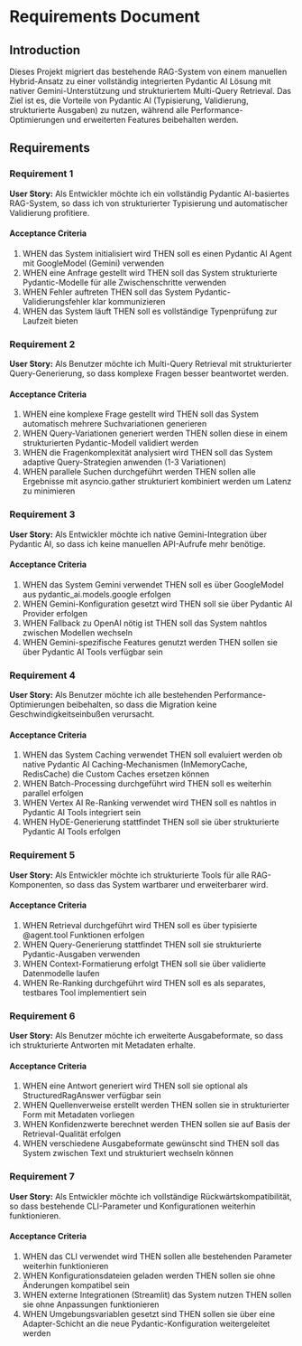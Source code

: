 # Requirements Document

## Introduction

Dieses Projekt migriert das bestehende RAG-System von einem manuellen Hybrid-Ansatz zu einer vollständig integrierten Pydantic AI Lösung mit nativer Gemini-Unterstützung und strukturiertem Multi-Query Retrieval. Das Ziel ist es, die Vorteile von Pydantic AI (Typisierung, Validierung, strukturierte Ausgaben) zu nutzen, während alle Performance-Optimierungen und erweiterten Features beibehalten werden.

## Requirements

### Requirement 1

**User Story:** Als Entwickler möchte ich ein vollständig Pydantic AI-basiertes RAG-System, so dass ich von strukturierter Typisierung und automatischer Validierung profitiere.

#### Acceptance Criteria

1. WHEN das System initialisiert wird THEN soll es einen Pydantic AI Agent mit GoogleModel (Gemini) verwenden
2. WHEN eine Anfrage gestellt wird THEN soll das System strukturierte Pydantic-Modelle für alle Zwischenschritte verwenden
3. WHEN Fehler auftreten THEN soll das System Pydantic-Validierungsfehler klar kommunizieren
4. WHEN das System läuft THEN soll es vollständige Typenprüfung zur Laufzeit bieten

### Requirement 2

**User Story:** Als Benutzer möchte ich Multi-Query Retrieval mit strukturierter Query-Generierung, so dass komplexe Fragen besser beantwortet werden.

#### Acceptance Criteria

1. WHEN eine komplexe Frage gestellt wird THEN soll das System automatisch mehrere Suchvariationen generieren
2. WHEN Query-Variationen generiert werden THEN sollen diese in einem strukturierten Pydantic-Modell validiert werden
3. WHEN die Fragenkomplexität analysiert wird THEN soll das System adaptive Query-Strategien anwenden (1-3 Variationen)
4. WHEN parallele Suchen durchgeführt werden THEN sollen alle Ergebnisse mit asyncio.gather strukturiert kombiniert werden um Latenz zu minimieren

### Requirement 3

**User Story:** Als Entwickler möchte ich native Gemini-Integration über Pydantic AI, so dass ich keine manuellen API-Aufrufe mehr benötige.

#### Acceptance Criteria

1. WHEN das System Gemini verwendet THEN soll es über GoogleModel aus pydantic_ai.models.google erfolgen
2. WHEN Gemini-Konfiguration gesetzt wird THEN soll sie über Pydantic AI Provider erfolgen
3. WHEN Fallback zu OpenAI nötig ist THEN soll das System nahtlos zwischen Modellen wechseln
4. WHEN Gemini-spezifische Features genutzt werden THEN sollen sie über Pydantic AI Tools verfügbar sein

### Requirement 4

**User Story:** Als Benutzer möchte ich alle bestehenden Performance-Optimierungen beibehalten, so dass die Migration keine Geschwindigkeitseinbußen verursacht.

#### Acceptance Criteria

1. WHEN das System Caching verwendet THEN soll evaluiert werden ob native Pydantic AI Caching-Mechanismen (InMemoryCache, RedisCache) die Custom Caches ersetzen können
2. WHEN Batch-Processing durchgeführt wird THEN soll es weiterhin parallel erfolgen
3. WHEN Vertex AI Re-Ranking verwendet wird THEN soll es nahtlos in Pydantic AI Tools integriert sein
4. WHEN HyDE-Generierung stattfindet THEN soll sie über strukturierte Pydantic AI Tools erfolgen

### Requirement 5

**User Story:** Als Entwickler möchte ich strukturierte Tools für alle RAG-Komponenten, so dass das System wartbarer und erweiterbarer wird.

#### Acceptance Criteria

1. WHEN Retrieval durchgeführt wird THEN soll es über typisierte @agent.tool Funktionen erfolgen
2. WHEN Query-Generierung stattfindet THEN soll sie strukturierte Pydantic-Ausgaben verwenden
3. WHEN Context-Formatierung erfolgt THEN soll sie über validierte Datenmodelle laufen
4. WHEN Re-Ranking durchgeführt wird THEN soll es als separates, testbares Tool implementiert sein

### Requirement 6

**User Story:** Als Benutzer möchte ich erweiterte Ausgabeformate, so dass ich strukturierte Antworten mit Metadaten erhalte.

#### Acceptance Criteria

1. WHEN eine Antwort generiert wird THEN soll sie optional als StructuredRagAnswer verfügbar sein
2. WHEN Quellenverweise erstellt werden THEN sollen sie in strukturierter Form mit Metadaten vorliegen
3. WHEN Konfidenzwerte berechnet werden THEN sollen sie auf Basis der Retrieval-Qualität erfolgen
4. WHEN verschiedene Ausgabeformate gewünscht sind THEN soll das System zwischen Text und strukturiert wechseln können

### Requirement 7

**User Story:** Als Entwickler möchte ich vollständige Rückwärtskompatibilität, so dass bestehende CLI-Parameter und Konfigurationen weiterhin funktionieren.

#### Acceptance Criteria

1. WHEN das CLI verwendet wird THEN sollen alle bestehenden Parameter weiterhin funktionieren
2. WHEN Konfigurationsdateien geladen werden THEN sollen sie ohne Änderungen kompatibel sein
3. WHEN externe Integrationen (Streamlit) das System nutzen THEN sollen sie ohne Anpassungen funktionieren
4. WHEN Umgebungsvariablen gesetzt sind THEN sollen sie über eine Adapter-Schicht an die neue Pydantic-Konfiguration weitergeleitet werden